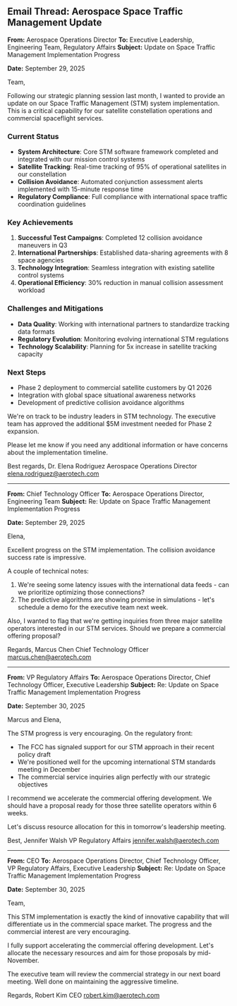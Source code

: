 ## Email Thread: Aerospace Space Traffic Management Update

**From:** Aerospace Operations Director
**To:** Executive Leadership, Engineering Team, Regulatory Affairs
**Subject:** Update on Space Traffic Management Implementation Progress

**Date:** September 29, 2025

Team,

Following our strategic planning session last month, I wanted to provide an update on our Space Traffic Management (STM) system implementation. This is a critical capability for our satellite constellation operations and commercial spaceflight services.

### Current Status
- **System Architecture**: Core STM software framework completed and integrated with our mission control systems
- **Satellite Tracking**: Real-time tracking of 95% of operational satellites in our constellation
- **Collision Avoidance**: Automated conjunction assessment alerts implemented with 15-minute response time
- **Regulatory Compliance**: Full compliance with international space traffic coordination guidelines

### Key Achievements
1. **Successful Test Campaigns**: Completed 12 collision avoidance maneuvers in Q3
2. **International Partnerships**: Established data-sharing agreements with 8 space agencies
3. **Technology Integration**: Seamless integration with existing satellite control systems
4. **Operational Efficiency**: 30% reduction in manual collision assessment workload

### Challenges and Mitigations
- **Data Quality**: Working with international partners to standardize tracking data formats
- **Regulatory Evolution**: Monitoring evolving international STM regulations
- **Technology Scalability**: Planning for 5x increase in satellite tracking capacity

### Next Steps
- Phase 2 deployment to commercial satellite customers by Q1 2026
- Integration with global space situational awareness networks
- Development of predictive collision avoidance algorithms

We're on track to be industry leaders in STM technology. The executive team has approved the additional $5M investment needed for Phase 2 expansion.

Please let me know if you need any additional information or have concerns about the implementation timeline.

Best regards,
Dr. Elena Rodriguez
Aerospace Operations Director
elena.rodriguez@aerotech.com

---

**From:** Chief Technology Officer
**To:** Aerospace Operations Director, Engineering Team
**Subject:** Re: Update on Space Traffic Management Implementation Progress

**Date:** September 29, 2025

Elena,

Excellent progress on the STM implementation. The collision avoidance success rate is impressive.

A couple of technical notes:
1. We're seeing some latency issues with the international data feeds - can we prioritize optimizing those connections?
2. The predictive algorithms are showing promise in simulations - let's schedule a demo for the executive team next week.

Also, I wanted to flag that we're getting inquiries from three major satellite operators interested in our STM services. Should we prepare a commercial offering proposal?

Regards,
Marcus Chen
Chief Technology Officer
marcus.chen@aerotech.com

---

**From:** VP Regulatory Affairs
**To:** Aerospace Operations Director, Chief Technology Officer, Executive Leadership
**Subject:** Re: Update on Space Traffic Management Implementation Progress

**Date:** September 30, 2025

Marcus and Elena,

The STM progress is very encouraging. On the regulatory front:

- The FCC has signaled support for our STM approach in their recent policy draft
- We're positioned well for the upcoming international STM standards meeting in December
- The commercial service inquiries align perfectly with our strategic objectives

I recommend we accelerate the commercial offering development. We should have a proposal ready for those three satellite operators within 6 weeks.

Let's discuss resource allocation for this in tomorrow's leadership meeting.

Best,
Jennifer Walsh
VP Regulatory Affairs
jennifer.walsh@aerotech.com

---

**From:** CEO
**To:** Aerospace Operations Director, Chief Technology Officer, VP Regulatory Affairs, Executive Leadership
**Subject:** Re: Update on Space Traffic Management Implementation Progress

**Date:** September 30, 2025

Team,

This STM implementation is exactly the kind of innovative capability that will differentiate us in the commercial space market. The progress and the commercial interest are very encouraging.

I fully support accelerating the commercial offering development. Let's allocate the necessary resources and aim for those proposals by mid-November.

The executive team will review the commercial strategy in our next board meeting. Well done on maintaining the aggressive timeline.

Regards,
Robert Kim
CEO
robert.kim@aerotech.com
